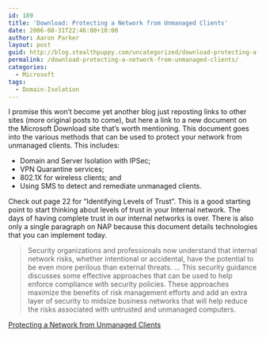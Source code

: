 ```yaml
---
id: 189
title: 'Download: Protecting a Network from Unmanaged Clients'
date: 2006-08-31T22:46:00+10:00
author: Aaron Parker
layout: post
guid: http://blog.stealthpuppy.com/uncategorized/download-protecting-a-network-from-unmanaged-clients
permalink: /download-protecting-a-network-from-unmanaged-clients/
categories:
  - Microsoft
tags:
  - Domain-Isolation
---
```

I promise this won&#8217;t become yet another blog just reposting links to other sites (more original posts to come), but here a link to a new document on the Microsoft Download site that&#8217;s worth mentioning. This document goes into the various methods that can be used to protect your network from unmanaged clients. This includes:

  * Domain and Server Isolation with IPSec;
  * VPN Quarantine services;
  * 802.1X for wireless clients; and
  * Using SMS to detect and remediate unmanaged clients.

Check out page 22 for &#8220;Identifying Levels of Trust&#8221;. This is a good starting point to start thinking about levels of trust in your Internal network. The days of having complete trust in our internal networks is over. There is also only a single paragraph on NAP because this document details technologies that you can implement today.

> Security organizations and professionals now understand that internal network risks, whether intentional or accidental, have the potential to be even more perilous than external threats. ... This security guidance discusses some effective approaches that can be used to help enforce compliance with security policies. These approaches maximize the benefits of risk management efforts and add an extra layer of security to midsize business networks that will help reduce the risks associated with untrusted and unmanaged computers.

[Protecting a Network from Unmanaged Clients](http://www.microsoft.com/downloads/details.aspx?FamilyID=a1ec9d45-bf11-4a22-82f3-9b678f581bd7&DisplayLang=en)